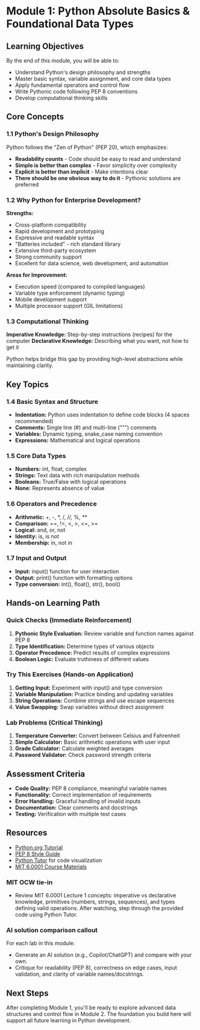 # Module 1: Python Absolute Basics & Foundational Data Types

## Learning Objectives
By the end of this module, you will be able to:
- Understand Python's design philosophy and strengths
- Master basic syntax, variable assignment, and core data types
- Apply fundamental operators and control flow
- Write Pythonic code following PEP 8 conventions
- Develop computational thinking skills

## Core Concepts

### 1.1 Python's Design Philosophy
Python follows the "Zen of Python" (PEP 20), which emphasizes:
- **Readability counts** - Code should be easy to read and understand
- **Simple is better than complex** - Favor simplicity over complexity
- **Explicit is better than implicit** - Make intentions clear
- **There should be one obvious way to do it** - Pythonic solutions are preferred

### 1.2 Why Python for Enterprise Development?
**Strengths:**
- Cross-platform compatibility
- Rapid development and prototyping
- Expressive and readable syntax
- "Batteries included" - rich standard library
- Extensive third-party ecosystem
- Strong community support
- Excellent for data science, web development, and automation

**Areas for Improvement:**
- Execution speed (compared to compiled languages)
- Variable type enforcement (dynamic typing)
- Mobile development support
- Multiple processor support (GIL limitations)

### 1.3 Computational Thinking
**Imperative Knowledge:** Step-by-step instructions (recipes) for the computer
**Declarative Knowledge:** Describing what you want, not how to get it

Python helps bridge this gap by providing high-level abstractions while maintaining clarity.

## Key Topics

### 1.4 Basic Syntax and Structure
- **Indentation:** Python uses indentation to define code blocks (4 spaces recommended)
- **Comments:** Single line (#) and multi-line (""") comments
- **Variables:** Dynamic typing, snake_case naming convention
- **Expressions:** Mathematical and logical operations

### 1.5 Core Data Types
- **Numbers:** int, float, complex
- **Strings:** Text data with rich manipulation methods
- **Booleans:** True/False with logical operations
- **None:** Represents absence of value

### 1.6 Operators and Precedence
- **Arithmetic:** +, -, *, /, //, %, **
- **Comparison:** ==, !=, <, >, <=, >=
- **Logical:** and, or, not
- **Identity:** is, is not
- **Membership:** in, not in

### 1.7 Input and Output
- **Input:** input() function for user interaction
- **Output:** print() function with formatting options
- **Type conversion:** int(), float(), str(), bool()

## Hands-on Learning Path

### Quick Checks (Immediate Reinforcement)
1. **Pythonic Style Evaluation:** Review variable and function names against PEP 8
2. **Type Identification:** Determine types of various objects
3. **Operator Precedence:** Predict results of complex expressions
4. **Boolean Logic:** Evaluate truthiness of different values

### Try This Exercises (Hands-on Application)
1. **Getting Input:** Experiment with input() and type conversion
2. **Variable Manipulation:** Practice binding and updating variables
3. **String Operations:** Combine strings and use escape sequences
4. **Value Swapping:** Swap variables without direct assignment

### Lab Problems (Critical Thinking)
1. **Temperature Converter:** Convert between Celsius and Fahrenheit
2. **Simple Calculator:** Basic arithmetic operations with user input
3. **Grade Calculator:** Calculate weighted averages
4. **Password Validator:** Check password strength criteria

## Assessment Criteria
- **Code Quality:** PEP 8 compliance, meaningful variable names
- **Functionality:** Correct implementation of requirements
- **Error Handling:** Graceful handling of invalid inputs
- **Documentation:** Clear comments and docstrings
- **Testing:** Verification with multiple test cases

## Resources
- [Python.org Tutorial](https://docs.python.org/3/tutorial/)
- [PEP 8 Style Guide](https://pep8.org/)
- [Python Tutor](https://pythontutor.com/) for code visualization
- [MIT 6.0001 Course Materials](https://ocw.mit.edu/courses/6-0001-introduction-to-computer-science-and-programming-in-python-fall-2016/)

### MIT OCW tie-in
- Review MIT 6.0001 Lecture 1 concepts: imperative vs declarative knowledge, primitives (numbers, strings, sequences), and types defining valid operations. After watching, step through the provided code using Python Tutor.

### AI solution comparison callout
For each lab in this module:
- Generate an AI solution (e.g., Copilot/ChatGPT) and compare with your own.
- Critique for readability (PEP 8), correctness on edge cases, input validation, and clarity of variable names/docstrings.

## Next Steps
After completing Module 1, you'll be ready to explore advanced data structures and control flow in Module 2. The foundation you build here will support all future learning in Python development.

